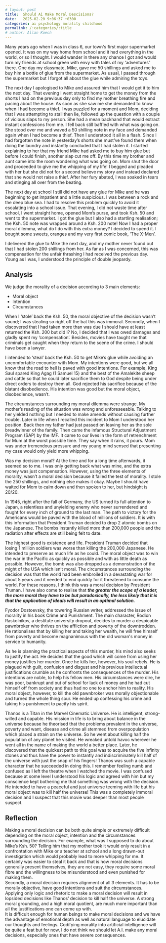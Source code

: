 ```yaml
---
# layout: post
title:  Should Ai Make Moral Descisions?
date:   2025-02-20 9:06:37 +0300
categories: ai psychology morality childhood
permalink: /:categories/:title
# author: Allan Koech
---
```


Many years ago when I was in class 6, our town's first major supermarket opened. It was on my way home from school and it had everything in the world, or so I thought. I would wander in there any chance I got and would turn my friends at school green with envy with tales of my ‘adventures’ there. One day my classmate, Mike, gave me 50 shillings and asked me to buy him a bottle of glue from the supermarket. As usual, I passed through the supermarket but I forgot all about the glue while admiring the toys. 

The next day I apologised to Mike and assured him that I would get it to him the next day. That evening I went straight home to get the money from the shorts I had on the previous day only to find my mother breathing fire and pacing about the house. As soon as she saw me she demanded to know when I had become a thief. I was puzzled for a moment and Mom, deciding that I was attempting to stall then lie, followed up the question with a couple of vicious slaps to my person. She had a mean backhand that would extract instant confessions from me. I fell back still baffled with what was going on. She stood over me and waved a 50 shilling note in my face and demanded again when I had become a thief. Then I understood it all in a flash. Since I had forgotten the note in yesterday’s shorts she must’ve found them when doing the laundry and instantly concluded that I had stolen it. I started explaining to her that my friend Mike had asked me to buy him glue but before I could finish, another slap cut me off. By this time my brother and aunt came into the room wondering what was going on. Mom shut the door and proceeded to give me the whipping of my life\! I begged and pleaded with her but she did not for a second believe my story and instead declared that she would not raise a thief. After her fury abated, I was soaked in tears and stinging all over from the beating.

The next day at school I still did not have any glue for Mike and he was beginning to get impatient and a little suspicious. I was between a rock and the deep blue sea. I had to resolve this problem quickly to avoid it escalating into a school issue. That evening, I did not waste time after school, I went straight home, opened Mom’s purse, and took Ksh. 50 and went to the supermarket. I got the glue but I also had a startling realisation; the Ksh. 50 note was wrapped around a Ksh. 200 note\! Now I had a proper moral dilemma, what do I do with this extra money? I decided to spend it. I bought some sweets, oranges and my very first comic book, ‘The X-Men’.

I delivered the glue to Mike the next day, and my mother never found out that I had stolen 200 shillings from her. As far as I was concerned, this was compensation for the unfair thrashing I had received the previous day. Young as I was, I understood the principle of double jeopardy.

## Analysis

We judge the morality of a decision according to 3 main elements:

- Moral object  
- Intention  
- Circumstances

When I ‘stole’ back the Ksh. 50, the moral objective of the decision wasn’t sound; I was stealing so right off the bat this was immoral. Secondly, when I discovered that I had taken more than was due I should have at least returned the Ksh. 200 but did I? No, I decided that I was owed damages and gladly spent my ‘compensation’. Besides, movies have taught me that criminals get caught when they return to the scene of the crime. I should have been a lawyer.

I intended to ‘steal’ back the Ksh. 50 to get Mike’s glue while avoiding an uncomfortable encounter with Mom. My intentions were good, but we all know that the road to hell is paved with good intentions. For example, King Saul spared King Agag (1 Samuel 15\) and the best of the Amalekite sheep and cattle so that he could later sacrifice them to God despite being under direct orders to destroy them all. God rejected his sacrifice because of the blatant disobedience. His intention was good but the moral object, disobedience, wasn’t.

The circumstances surrounding my moral dilemma were strange. My mother’s reading of the situation was wrong and unforeseeable. Talking to her yielded nothing but I needed to make amends without causing further trouble. Later in life when I recalled this incident to Mom I understood her position. Back then my father had just passed on leaving her as the sole breadwinner of the family. Then came the infamous Structural Adjustment Program (SAP) by the IMF. It came to our lives in the form of retrenchment for Mum at the worst possible time. They say when it rains, it pours. Mom was under tremendous pressure and my young mind sensed that presenting my case would only yield more whipping.

Was my decision moral? At the time and for a long time afterwards, it seemed so to me. I was only getting back what was mine, and the extra money was just compensation. However, using the three elements of morality, wasn’t a moral decision because it failed the test of morality. I stole the 250 shillings, and nothing else makes it okay. Maybe I should have waited for Mom to calm down and then spoken to her, but hindsight is 20/20.

In 1945, right after the fall of Germany, the US turned its full attention to Japan, a relentless and unyielding enemy who never surrendered and fought for every inch of ground to the last man. The path to victory for the Americans would be paved with the blood of millions of soldiers. It is with this information that President Truman decided to drop 2 atomic bombs on the Japanese. The bombs instantly killed more than 200,000 people and the radiation after effects are still being felt to date.

The highest good is existence and life. President Truman decided that losing 1 million soldiers was worse than killing the 200,000 Japanese. He intended to preserve as much life as he could. The moral object was to win the war in the Pacific as quickly as possible and with as little death as possible. However, the bomb was also dropped as a demonstration of the might of the USA which isn’t moral. The circumstances surrounding the decision was that the world had been embroiled in a devastating war for about 5 years and it needed to end quickly for it threatened to consume the world. For these reasons, I think this was a moral decision by President Truman. I have also come to realise that ***the greater the scope of a leader, the more moral they have to be but paradoxically, the less likely that it is that the application of ideals will result in an optimal solution.*** 

Fyodor Dostoevsky, the towering Russian writer, addressed the issue of morality in his book Crime and Punishment. The main character, Rodion Raskolnikov, a destitute university dropout, decides to murder a despicable pawnbroker who thrives on the affliction and poverty of the downtrodden. He rationalises that by killing her and taking her wealth, he will free himself from poverty and become magnanimous with the old woman's money in service to humanity.

As he is planning the practical aspects of this murder, his mind also seeks to justify the act. He decides that the good which will come from using her money justifies her murder. Once he kills her, however, his soul rebels. He is plagued with guilt, confusion and disgust and his previous intellectual justifications crumble as he confronts the consequences of the murder. His intentions are noble, to help his fellow men. His circumstances were dire, he was poor, bankrupt and out of school for lack of money and he had cut himself off from society and thus had no one to anchor him to reality. His moral object, however, to kill the old pawnbroker was morally objectionable and turned the whole thing sour. He ended up confessing his crime and taking his punishment to pacify his spirit.

Thanos is a Titan in the Marvel Cinematic Universe. He is intelligent, strong-willed and capable. His mission in life is to bring about balance in the universe because he theorised that the problems prevalent in the universe, poverty and want, disease and crime all stemmed from overpopulation which placed a strain on the universe. So he went about killing half the population of any planet he visited. He wreaked untold havoc wherever he went all in the name of making the world a better place. Later, he discovered that the quickest path to this goal was to acquire the five infinity stones and thus have the power to instantly and indiscriminately kill half of the universe with just the snap of his fingers\! Thanos was such a capable character that he succeeded in doing this. I remember feeling numb and confused as I left the theatre when I watched the movie. I was confused because at some level I understood his logic and agreed with him but my conscience kept bothering me that something was wrong with the decision. He intended to have a peaceful and just universe teeming with life but his moral object was to kill half the universe\! This was a completely immoral decision and I suspect that this movie was deeper than most people suspect.

## Reflection

Making a moral decision can be both quite simple or extremely difficult depending on the moral object, intention and the circumstances surrounding the decision. For example, what was I supposed to do about Mike’s Ksh. 50? Telling him that my mother took it would only result in a confrontation with Mike or a teacher at school and a long drawn-out investigation which would probably lead to more whipping for me. It certainly was easier to steal it back and that is how moral decisions generally present themselves, they are not easy, they require some moral fibre and the willingness to be misunderstood and even punished for making them.  
Secondly, a moral decision requires alignment of all 3 elements. It has to be morally objective, have good intentions and suit the circumstances. Applying only logic and rhetoric to make a moral decision will result in lopsided decisions like Thanos’ decision to kill half the universe. A strong moral grounding, and a high moral quotient, are much more important than all the justifications one can come up with.  
It is difficult enough for human beings to make moral decisions and we have the advantage of emotional depth as well as natural language to elucidate our thoughts and feelings. Codifying morality into artificial intelligence will be quite a feat but for now, I do not think we should let A.I. make any moral decisions, especially ones that have severe consequences.
